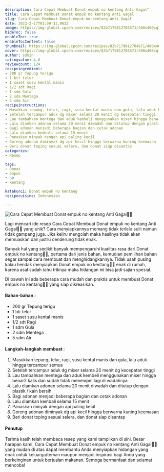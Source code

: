 ```yaml
---
description: Cara Cepat Membuat Donat empuk no kentang Anti Gagal"
title: Cara Cepat Membuat Donat empuk no kentang Anti Gagal
slug: Cara-Cepat-Membuat-Donat-empuk-no-kentang-Anti-Gagal
date: 2022-2-17T03:09:12.063Z
image: https://img-global.cpcdn.com/recipes/83b7179812704871/400x400cq70/photo.jpg
hideToc: false
enableToc: true
enableTocContent: false
thumbnail: https://img-global.cpcdn.com/recipes/83b7179812704871/400x400cq70/photo.jpg
cover: https://img-global.cpcdn.com/recipes/83b7179812704871/400x400cq70/photo.jpg
author: admin
ratingvalue: 4.8
reviewcount: 124
recipeingredient:
- 200 gr Tepung terigu
- 1 btr telur
- 1 saset susu kental manis
- 1/2 sdt Ragi
- 1 sdm Gula
- 2 sdm Mentega
- 5 sdm Air
recipeinstructions:
- Masukkan tepung, telur, ragi, susu kental manis dan gula, lalu aduk hingga tercampur semua
- Setelah tercampur aduk dg mixer selama 20 menit dg kecepatan tinggi
- Lau tambahkan mentega dan aduk kembeli menggunakan mixer hingga benar2 kalis dan sudah tidak menempel lagi di wadahnya
- Lalu diamkan adonan selama 20 menit diwadah dan ditutup dengan plastik / kain bersih
- Bagi adonan menjadi beberapa bagian dan cetak adonan
- Lalu diamkan kembali selama 15 menit
- Panaskan minyak dengan api paling kecil
- Goreng adonan diminyak dg api kecil hingga berwarna kuning keemasan
- Beri donat toping sesuai selera, dan donat siap disantap
categories:
- Resep

tags:
- Donat
- empuk
- no
- kentang

katakunci: Donat empuk no kentang
recipecuisine: Indonesian

---
```


![Cara Cepat Membuat Donat empuk no kentang Anti Gagal👩‍🍳](https://img-global.cpcdn.com/recipes/83b7179812704871/400x400cq70/photo.jpg)

Lagi mencari ide resep Cara Cepat Membuat Donat empuk no kentang Anti Gagal👩‍🍳 yang unik? Cara menyiapkannya memang tidak terlalu sulit namun tidak gampang juga. Jika keliru mengolah maka hasilnya tidak akan memuaskan dan justru cenderung tidak enak.

Banyak hal yang sedikit banyak mempengaruhi kualitas rasa dari Donat empuk no kentang👩‍🍳, pertama dari jenis bahan, kemudian pemilihan bahan segar sampai cara membuat dan menghidangkannya. Tidak usah pusing kalau hendak menyiapkan Donat empuk no kentang👩‍🍳 enak di rumah, karena asal sudah tahu triknya maka hidangan ini bisa jadi sajian spesial.

Di bawah ini ada beberapa cara mudah dan praktis untuk membuat Donat empuk no kentang👩‍🍳 yang siap dikreasikan.

<!--inarticleads1-->

#### Bahan-bahan :

- 200 gr Tepung terigu
- 1 btr telur
- 1 saset susu kental manis
- 1/2 sdt Ragi
- 1 sdm Gula
- 2 sdm Mentega
- 5 sdm Air

<!--inarticleads2-->

#### Langkah-langkah membuat :

1. Masukkan tepung, telur, ragi, susu kental manis dan gula, lalu aduk hingga tercampur semua
1. Setelah tercampur aduk dg mixer selama 20 menit dg kecepatan tinggi
1. Lau tambahkan mentega dan aduk kembeli menggunakan mixer hingga benar2 kalis dan sudah tidak menempel lagi di wadahnya
1. Lalu diamkan adonan selama 20 menit diwadah dan ditutup dengan plastik / kain bersih
1. Bagi adonan menjadi beberapa bagian dan cetak adonan
1. Lalu diamkan kembali selama 15 menit
1. Panaskan minyak dengan api paling kecil
1. Goreng adonan diminyak dg api kecil hingga berwarna kuning keemasan
1. Beri donat toping sesuai selera, dan donat siap disantap

#### Penutup

Terima kasih telah membaca resep yang kami tampilkan di sini. Besar harapan kami, Cara Cepat Membuat Donat empuk no kentang Anti Gagal👩‍🍳 yang mudah di atas dapat membantu Anda menyiapkan hidangan yang enak untuk keluarga/teman maupun menjadi inspirasi bagi Anda yang berkeinginan untuk berjualan makanan. Semoga bermanfaat dan selamat mencoba!
